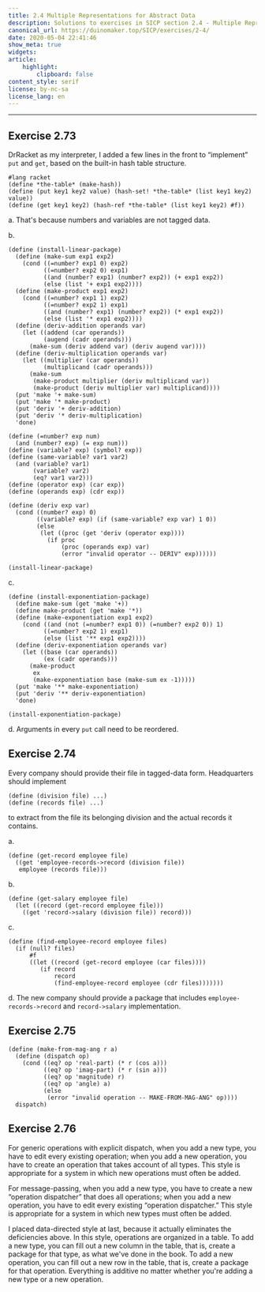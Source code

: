 ```yaml
---
title: 2.4 Multiple Representations for Abstract Data
description: Solutions to exercises in SICP section 2.4 - Multiple Representations for Abstract Data
canonical_url: https://duinomaker.top/SICP/exercises/2-4/
date: 2020-05-04 22:41:46
show_meta: true
widgets:
article:
    highlight:
        clipboard: false
content_style: serif
license: by-nc-sa
license_lang: en
---
```


---

## Exercise 2.73

DrRacket as my interpreter, I added a few lines in the front to “implement” `put` and `get`&hairsp;, based on the built-in hash table structure.

    #lang racket
    (define *the-table* (make-hash))
    (define (put key1 key2 value) (hash-set! *the-table* (list key1 key2) value))
    (define (get key1 key2) (hash-ref *the-table* (list key1 key2) #f))

a. That's because numbers and variables are not tagged data.

b.

    (define (install-linear-package)
      (define (make-sum exp1 exp2)
        (cond ((=number? exp1 0) exp2)
              ((=number? exp2 0) exp1)
              ((and (number? exp1) (number? exp2)) (+ exp1 exp2))
              (else (list '+ exp1 exp2))))
      (define (make-product exp1 exp2)
        (cond ((=number? exp1 1) exp2)
              ((=number? exp2 1) exp1)
              ((and (number? exp1) (number? exp2)) (* exp1 exp2))
              (else (list '* exp1 exp2))))
      (define (deriv-addition operands var)
        (let ((addend (car operands))
              (augend (cadr operands)))
          (make-sum (deriv addend var) (deriv augend var))))
      (define (deriv-multiplication operands var)
        (let ((multiplier (car operands))
              (multiplicand (cadr operands)))
          (make-sum
           (make-product multiplier (deriv multiplicand var))
           (make-product (deriv multiplier var) multiplicand))))
      (put 'make '+ make-sum)
      (put 'make '* make-product)
      (put 'deriv '+ deriv-addition)
      (put 'deriv '* deriv-multiplication)
      'done)
    
    (define (=number? exp num)
      (and (number? exp) (= exp num)))
    (define (variable? exp) (symbol? exp))
    (define (same-variable? var1 var2)
      (and (variable? var1)
           (variable? var2)
           (eq? var1 var2)))
    (define (operator exp) (car exp))
    (define (operands exp) (cdr exp))
    
    (define (deriv exp var)
      (cond ((number? exp) 0)
            ((variable? exp) (if (same-variable? exp var) 1 0))
            (else
             (let ((proc (get 'deriv (operator exp))))
               (if proc
                   (proc (operands exp) var)
                   (error "invalid operator -- DERIV" exp))))))
    
    (install-linear-package)

c.

    (define (install-exponentiation-package)
      (define make-sum (get 'make '+))
      (define make-product (get 'make '*))
      (define (make-exponentiation exp1 exp2)
        (cond ((and (not (=number? exp1 0)) (=number? exp2 0)) 1)
              ((=number? exp2 1) exp1)
              (else (list '** exp1 exp2))))
      (define (deriv-exponentiation operands var)
        (let ((base (car operands))
              (ex (cadr operands)))
          (make-product
           ex
           (make-exponentiation base (make-sum ex -1)))))
      (put 'make '** make-exponentiation)
      (put 'deriv '** deriv-exponentiation)
      'done)
    
    (install-exponentiation-package)

d. Arguments in every `put` call need to be reordered.

## Exercise 2.74

Every company should provide their file in tagged-data form. Headquarters should implement

    (define (division file) ...)
    (define (records file) ...)

to extract from the file its belonging division and the actual records it contains.

a.

    (define (get-record employee file)
      ((get 'employee-records->record (division file))
       employee (records file)))

b.

    (define (get-salary employee file)
      (let ((record (get-record employee file)))
        ((get 'record->salary (division file)) record)))

c.

    (define (find-employee-record employee files)
      (if (null? files)
          #f
          ((let ((record (get-record employee (car files))))
             (if record
                 record
                 (find-employee-record employee (cdr files)))))))

d. The new company should provide a package that includes `employee-records->record` and `record->salary` implementation.

## Exercise 2.75

    (define (make-from-mag-ang r a)
      (define (dispatch op)
        (cond ((eq? op 'real-part) (* r (cos a)))
              ((eq? op 'imag-part) (* r (sin a)))
              ((eq? op 'magnitude) r)
              ((eq? op 'angle) a)
              (else
               (error "invalid operation -- MAKE-FROM-MAG-ANG" op))))
      dispatch)

## Exercise 2.76

For generic operations with explicit dispatch, when you add a new type, you have to edit every existing operation; when you add a new operation, you have to create an operation that takes account of all types. This style is appropriate for a system in which new operations must often be added.

For message-passing, when you add a new type, you have to create a new “operation dispatcher” that does all operations; when you add a new operation, you have to edit every existing “operation dispatcher.” This style is appropriate for a system in which new types must often be added.

I placed data-directed style at last, because it actually eliminates the deficiencies above. In this style, operations are organized in a table. To add a new type, you can fill out a new column in the table, that is, create a package for that type, as what we've done in the book. To add a new operation, you can fill out a new row in the table, that is, create a package for that operation. Everything is additive no matter whether you're adding a new type or a new operation.